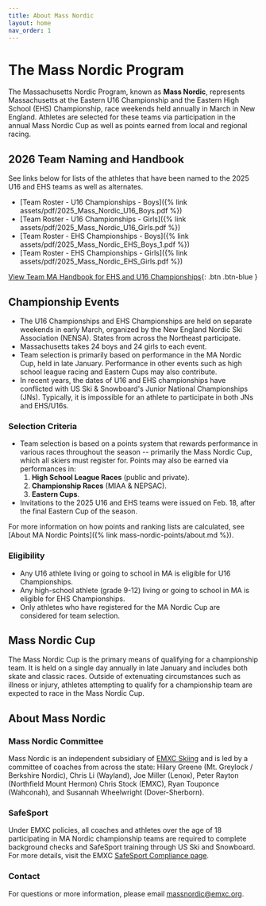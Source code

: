 ```yaml
---
title: About Mass Nordic
layout: home
nav_order: 1
---
```


# The Mass Nordic Program

The Massachusetts Nordic Program, known as **Mass Nordic**, represents Massachusetts at the Eastern U16 Championship and the Eastern High School (EHS) Championship, race weekends held annually in March in New England. 
Athletes are selected for these teams via participation in the annual Mass Nordic Cup as well as points earned from local and regional racing.

## 2026 Team Naming and Handbook

See links below for lists of the athletes that have been named to the 2025 U16 and EHS teams as well as alternates.

- [Team Roster - U16 Championships - Boys]({% link assets/pdf/2025_Mass_Nordic_U16_Boys.pdf %})
- [Team Roster - U16 Championships - Girls]({% link assets/pdf/2025_Mass_Nordic_U16_Girls.pdf %})
- [Team Roster - EHS Championships - Boys]({% link assets/pdf/2025_Mass_Nordic_EHS_Boys_1.pdf %})
- [Team Roster - EHS Championships - Girls]({% link assets/pdf/2025_Mass_Nordic_EHS_Girls.pdf %})

[View Team MA Handbook for EHS and U16 Championships](https://docs.google.com/document/d/1CBtEnoU9peg9PNfb4RF9awkoh8uyV614/edit){: .btn .btn-blue }

## Championship Events

- The U16 Championships and EHS Championships are held on separate weekends in early March, organized by the New England Nordic Ski Association (NENSA). States from across the Northeast participate.
- Massachusetts takes 24 boys and 24 girls to each event.
- Team selection is primarily based on performance in the MA Nordic Cup, held in late January. Performance in other events such as high school league racing and Eastern Cups may also contribute.
- In recent years, the dates of U16 and EHS championships have conflicted with US Ski & Snowboard's Junior National Championships (JNs). Typically, it is impossible for an athlete to participate in both JNs and EHS/U16s.

### Selection Criteria

- Team selection is based on a points system that rewards performance in various races throughout the season -- primarily the Mass Nordic Cup, which all skiers must register for. Points may also be earned via performances in:
    1. **High School League Races** (public and private).
    2. **Championship Races** (MIAA & NEPSAC).
    3. **Eastern Cups**.
- Invitations to the 2025 U16 and EHS teams were issued on Feb. 18, after the final Eastern Cup of the season.

For more information on how points and ranking lists are calculated, see [About MA Nordic Points]({% link mass-nordic-points/about.md %}).

### Eligibility
- Any U16 athlete living or going to school in MA is eligible for U16 Championships.
- Any high-school athlete (grade 9-12) living or going to school in MA is eligible for EHS Championships.
-  Only athletes who have registered for the MA Nordic Cup are considered for team selection.

## Mass Nordic Cup

The Mass Nordic Cup is the primary means of qualifying for a championship team. It is held on a single day annually in late January and includes both skate and classic races. Outside of extenuating circumstances such as illness or injury, athletes attempting to qualify for a championship team are expected to race in the Mass Nordic Cup.


## About Mass Nordic

### Mass Nordic Committee

Mass Nordic is an independent subsidiary of [EMXC Skiing](https://emxc.org) and is led by a committee of coaches from across the state: Hilary Greene (Mt. Greylock / Berkshire Nordic), Chris Li (Wayland), Joe Miller (Lenox), Peter Rayton (Northfield Mount Hermon) Chris Stock (EMXC), Ryan Touponce (Wahconah), and Susannah Wheelwright (Dover-Sherborn).

### SafeSport
Under EMXC policies, all coaches and athletes over the age of 18 participating in MA Nordic championship teams are required to complete background checks and SafeSport training through US Ski and Snowboard. For more details, visit the EMXC [SafeSport Compliance page](https://emxc.org/resources/safesport-compliance).

### Contact 

For questions or more information, please email [massnordic@emxc.org](mailto:massnordic@emxc.org).